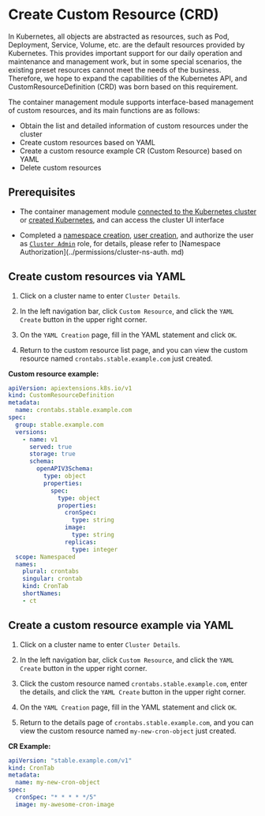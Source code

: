 # Create Custom Resource (CRD)

In Kubernetes, all objects are abstracted as resources, such as Pod, Deployment, Service, Volume, etc. are the default resources provided by Kubernetes.
This provides important support for our daily operation and maintenance and management work, but in some special scenarios, the existing preset resources cannot meet the needs of the business.
Therefore, we hope to expand the capabilities of the Kubernetes API, and CustomResourceDefinition (CRD) was born based on this requirement.

The container management module supports interface-based management of custom resources, and its main functions are as follows:

- Obtain the list and detailed information of custom resources under the cluster
- Create custom resources based on YAML
- Create a custom resource example CR (Custom Resource) based on YAML
- Delete custom resources

## Prerequisites

- The container management module [connected to the Kubernetes cluster](../clusters/integrate-cluster.md) or [created Kubernetes](../clusters/create-cluster.md), and can access the cluster UI interface

- Completed a [namespace creation](../namespaces/createtens.md), [user creation](../../../ghippo/user-guide/access-control/user.md), and authorize the user as [`Cluster Admin`](../permissions/permission-brief.md#cluster-admin) role, for details, please refer to [Namespace Authorization](../permissions/cluster-ns-auth. md)

## Create custom resources via YAML

1. Click on a cluster name to enter `Cluster Details`.

    

2. In the left navigation bar, click `Custom Resource`, and click the `YAML Create` button in the upper right corner.

    

3. On the `YAML Creation` page, fill in the YAML statement and click `OK`.

    

4. Return to the custom resource list page, and you can view the custom resource named `crontabs.stable.example.com` just created.

    

**Custom resource example:**

```yaml title="CRD example"
apiVersion: apiextensions.k8s.io/v1
kind: CustomResourceDefinition
metadata:
  name: crontabs.stable.example.com
spec:
  group: stable.example.com
  versions:
    - name: v1
      served: true
      storage: true
      schema:
        openAPIV3Schema:
          type: object
          properties:
            spec:
              type: object
              properties:
                cronSpec:
                  type: string
                image:
                  type: string
                replicas:
                  type: integer
  scope: Namespaced
  names:
    plural: crontabs
    singular: crontab
    kind: CronTab
    shortNames:
    - ct
```

## Create a custom resource example via YAML

1. Click on a cluster name to enter `Cluster Details`.

    

2. In the left navigation bar, click `Custom Resource`, and click the `YAML Create` button in the upper right corner.

    

3. Click the custom resource named `crontabs.stable.example.com`, enter the details, and click the `YAML Create` button in the upper right corner.

    

4. On the `YAML Creation` page, fill in the YAML statement and click `OK`.

    

5. Return to the details page of `crontabs.stable.example.com`, and you can view the custom resource named `my-new-cron-object` just created.

**CR Example:**

```yaml title="CR example"
apiVersion: "stable.example.com/v1"
kind: CronTab
metadata:
  name: my-new-cron-object
spec:
  cronSpec: "* * * * */5"
  image: my-awesome-cron-image
```